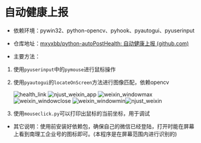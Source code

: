 # 自动健康上报

- 依赖环境：pywin32、python-opencv、pyhook、pyautogui、pyuserinput

- 仓库地址：[mxyxbb/python-autoPostHealth: 自动健康上报 (github.com)](https://github.com/mxyxbb/python-autoPostHealth)

- 主要方法：

1. 使用`pyuserinput`中的`pymouse`进行鼠标操作
2. 使用`pyautogui`的`locateOnScreen`方法进行图像匹配，依赖opencv
   
   ![health_link](https://i.loli.net/2021/08/03/IROnh3UFWHTfzEC.png) ![njust_weixin_app](https://i.loli.net/2021/08/03/jXTD1m7NIb8hYeG.png) ![weixin_windowmax](https://i.loli.net/2021/08/03/SprfFdycJPY2aXH.png) ![weixin_windowclose](https://i.loli.net/2021/08/03/Un6oym1IQjgO9K4.png) ![weixin_windowmin](https://i.loli.net/2021/08/03/bcPL7qGvOASZItR.png)![njust_weixin](https://i.loli.net/2021/08/03/123eutl597RXfSy.png)
3. 使用`mouseclick.py`可以打印出鼠标的当前坐标，用于调试

- 其它说明：使用前安装好依赖包，确保自己的微信已经登陆，打开时能在屏幕上看到南理工企业号的图标即可。(本程序是在屏幕范围内进行识别的)

